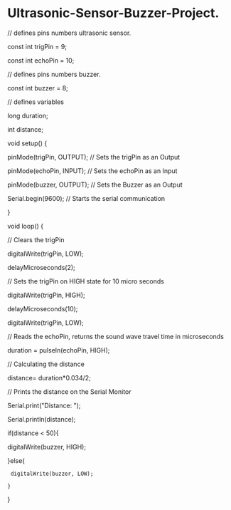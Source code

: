 # Ultrasonic-Sensor-Buzzer-Project.
// defines pins numbers ultrasonic sensor.

const int trigPin = 9;

const int echoPin = 10;



// defines pins numbers buzzer.

const int buzzer = 8;



// defines variables

long duration;

int distance;

void setup() {

pinMode(trigPin, OUTPUT); // Sets the trigPin as an Output

pinMode(echoPin, INPUT); // Sets the echoPin as an Input



pinMode(buzzer, OUTPUT); // Sets the Buzzer as an Output



Serial.begin(9600); // Starts the serial communication

}

void loop() {

// Clears the trigPin

digitalWrite(trigPin, LOW);

delayMicroseconds(2);

// Sets the trigPin on HIGH state for 10 micro seconds

digitalWrite(trigPin, HIGH);

delayMicroseconds(10);

digitalWrite(trigPin, LOW);

// Reads the echoPin, returns the sound wave travel time in microseconds

duration = pulseIn(echoPin, HIGH);

// Calculating the distance

distance= duration*0.034/2;

// Prints the distance on the Serial Monitor

Serial.print("Distance: ");

Serial.println(distance);



if(distance < 50){

   digitalWrite(buzzer, HIGH);

  }else{

     digitalWrite(buzzer, LOW);

    }

}

